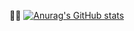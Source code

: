🧑‍💻
[![Anurag's GitHub stats](https://github-readme-stats.vercel.app/api?username=uranashel44)](https://github.com/anuraghazra/github-readme-stats)
